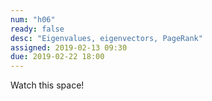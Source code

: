 ```yaml
---
num: "h06"
ready: false
desc: "Eigenvalues, eigenvectors, PageRank"
assigned: 2019-02-13 09:30
due: 2019-02-22 18:00
---
```


Watch this space!
